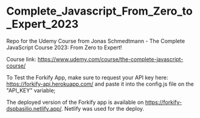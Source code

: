 # Complete_Javascript_From_Zero_to_Expert_2023
Repo for the Udemy Course from Jonas Schmedtmann - The Complete JavaScript Course 2023: From Zero to Expert!

Course link: https://www.udemy.com/course/the-complete-javascript-course/

To Test the Forkify App, make sure to request your API key here: https://forkify-api.herokuapp.com/
and paste it into the config.js file on the "API_KEY" variable;

The deployed version of the Forkify app is available on https://forkify-dspbasilio.netlify.app/.
Netlify was used for the deploy.